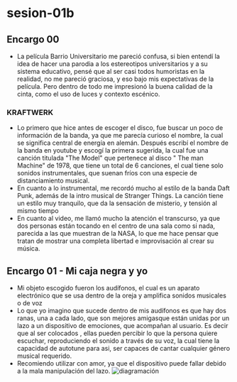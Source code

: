 # sesion-01b
## Encargo 00
- La película Barrio Universitario me pareció confusa, si bien entendí la idea de hacer una parodia a los estereotipos universitarios y a su sistema educativo, pensé que al ser casi todos humoristas en la realidad, no me pareció graciosa, y eso bajo mis expectativas de la película. Pero dentro de todo me impresionó la buena calidad de la cinta, como el uso de luces y contexto escénico.
### KRAFTWERK
- Lo primero que hice antes de escoger el disco, fue buscar un poco de información de la banda, ya que me parecía curioso el nombre, la cual se significa central de energía en alemán. Después escribí el nombre de la banda en youtube y escogí la primera sugerida, la cual fue una canción titulada "The Model" que pertenece al disco  " The man Machine" de 1978, que tiene un total de 6 canciones, el cual tiene solo sonidos instrumentales, que suenan fríos con una especie de distanciamiento musical. 
-  En cuanto a lo instrumental, me recordó mucho al estilo de la banda Daft Punk, además de la intro musical de Stranger Things. La canción tiene un estilo muy tranquilo, que da la sensación de misterio, y tensión al mismo tiempo
-   En cuanto al video, me llamó mucho la atención el transcurso, ya que dos personas están tocando en el centro de una sala como si nada, parecida a las que muestran de la NASA, lo que me hace pensar que tratan de mostrar una completa libertad e improvisación al crear su música.

## Encargo 01 - Mi caja negra y yo
-   Mi objeto escogido fueron los audífonos, el cual es un aparato electrónico que se usa dentro de la oreja y amplifica sonidos musicales o de voz
-   Lo que yo  imagino que sucede dentro de mis audífonos es que hay dos ranas, una a cada lado, que son mejores amigasque están unidas por un lazo a un dispositivo de emociones, que acompañan al usuario. Es decir que al ser colocados , ellas pueden percibir lo que la persona quiere escuchar, reproduciendo el sonido a través de su voz, la cual tiene la capacidad de autotune para asi, ser capaces de cantar cualquier género musical requerido.
-   Recomiendo utilizar con amor, ya que el dispositivo puede fallar debido a la mala manipulación del lazo.
   ![diagramación](https://github.com/user-attachments/assets/1e4b7e1e-725e-4d33-9245-7cd5034188c5)


